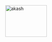 <a href="#" target="_blank">
    <img align="center" src="https://drive.google.com/uc?export=view&id=1WRojYiiZYa90RIMnMslkq3uBLMCjWGa3" alt="akash" height="100" width="130" />
</a>
